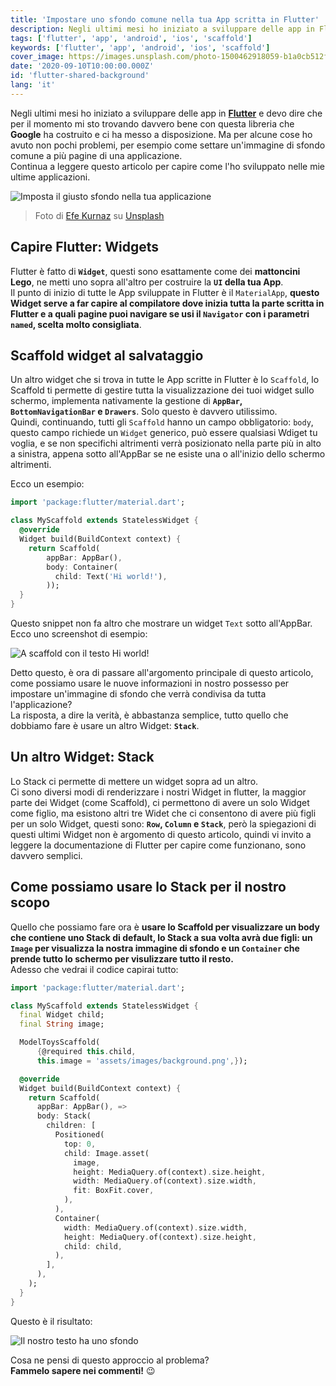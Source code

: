 ```yaml
---
title: 'Impostare uno sfondo comune nella tua App scritta in Flutter'
description: Negli ultimi mesi ho iniziato a sviluppare delle app in Flutter e devo dire che per il momento mi sto trovando davvero bene con questa libreria che Google ha costruito e ci ha messo a disposizione. Ma per alcune cose ho avuto non pochi problemi, per esempio come settare un'immagine di sfondo comune a più pagine di una applicazione
tags: ['flutter', 'app', 'android', 'ios', 'scaffold']
keywords: ['flutter', 'app', 'android', 'ios', 'scaffold']
cover_image: https://images.unsplash.com/photo-1500462918059-b1a0cb512f1d?auto=format&fit=crop&w=1950&q=80
date: '2020-09-10T10:00:00.000Z'
id: 'flutter-shared-background'
lang: 'it'
---
```


Negli ultimi mesi ho iniziato a sviluppare delle app in **[Flutter](https://flutter.dev)** e devo dire che per il momento mi sto trovando davvero bene con questa libreria che **Google** ha costruito e ci ha messo a disposizione. Ma per alcune cose ho avuto non pochi problemi, per esempio come settare un'immagine di sfondo comune a più pagine di una applicazione.  
Continua a leggere questo articolo per capire come l'ho sviluppato nelle mie ultime applicazioni.

![Imposta il giusto sfondo nella tua applicazione](https://images.unsplash.com/photo-1500462918059-b1a0cb512f1d?auto=format&fit=crop&w=1950&q=80)

> Foto di [Efe Kurnaz](https://unsplash.com/@efekurnaz) su [Unsplash](https://unsplash.com)

## Capire Flutter: Widgets

Flutter è fatto di **`Widget`**, questi sono esattamente come dei **mattoncini Lego**, ne metti uno sopra all'altro per costruire la **`UI` della tua App**.  
Il punto di inizio di tutte le App sviluppate in Flutter è il `MaterialApp`, **questo Widget serve a far capire al compilatore dove inizia tutta la parte scritta in Flutter e a quali pagine puoi navigare se usi il `Navigator` con i parametri `named`, scelta molto consigliata**.

## Scaffold widget al salvataggio

Un altro widget che si trova in tutte le App scritte in Flutter è lo `Scaffold`, lo Scaffold ti permette di gestire tutta la visualizzazione dei tuoi widget sullo schermo, implementa nativamente la gestione di **`AppBar`, `BottomNavigationBar` e `Drawers`**. Solo questo è davvero utilissimo.  
Quindi, continuando, tutti gli `Scaffold` hanno un campo obbligatorio: `body`, questo campo richiede un `Widget` generico, può essere qualsiasi Wdiget tu voglia, e se non specifichi altrimenti verrà posizionato nella parte più in alto a sinistra, appena sotto all'AppBar se ne esiste una o all'inizio dello schermo altrimenti.

Ecco un esempio:

```dart
import 'package:flutter/material.dart';

class MyScaffold extends StatelessWidget {
  @override
  Widget build(BuildContext context) {
    return Scaffold(
        appBar: AppBar(),
        body: Container(
          child: Text('Hi world!'),
        ));
  }
}
```

Questo snippet non fa altro che mostrare un widget `Text` sotto all'AppBar. Ecco uno screenshot di esempio:

![A scaffold con il testo Hi world!](https://firebasestorage.googleapis.com/v0/b/daudr-blog.appspot.com/o/flutter-shared-background%2Fscaffold.png?alt=media&token=b0263e1a-298b-475e-a843-1da6773ca07f)

Detto questo, è ora di passare all'argomento principale di questo articolo, come possiamo usare le nuove informazioni in nostro possesso per impostare un'immagine di sfondo che verrà condivisa da tutta l'applicazione?  
La risposta, a dire la verità, è abbastanza semplice, tutto quello che dobbiamo fare è usare un altro Widget: **`Stack`**.

## Un altro Widget: Stack

Lo Stack ci permette di mettere un widget sopra ad un altro.  
Ci sono diversi modi di renderizzare i nostri Widget in flutter, la maggior parte dei Widget (come Scaffold), ci permettono di avere un solo Widget come figlio, ma esistono altri tre Widet che ci consentono di avere più figli per un solo Widget, questi sono: **`Row`, `Column` e `Stack`**, però la spiegazioni di questi ultimi Widget non è argomento di questo articolo, quindi vi invito a leggere la documentazione di Flutter per capire come funzionano, sono davvero semplici.

## Come possiamo usare lo Stack per il nostro scopo

Quello che possiamo fare ora è **usare lo Scaffold per visualizzare un body che contiene uno Stack di default, lo Stack a sua volta avrà due figli: un `Image` per visualizza la nostra immagine di sfondo e un `Container` che prende tutto lo schermo per visulizzare tutto il resto.**  
Adesso che vedrai il codice capirai tutto:

```dart
import 'package:flutter/material.dart';

class MyScaffold extends StatelessWidget {
  final Widget child;
  final String image;

  ModelToysScaffold(
      {@required this.child,
      this.image = 'assets/images/background.png',});

  @override
  Widget build(BuildContext context) {
    return Scaffold(
      appBar: AppBar(), =>
      body: Stack(
        children: [
          Positioned(
            top: 0,
            child: Image.asset(
              image,
              height: MediaQuery.of(context).size.height,
              width: MediaQuery.of(context).size.width,
              fit: BoxFit.cover,
            ),
          ),
          Container(
            width: MediaQuery.of(context).size.width,
            height: MediaQuery.of(context).size.height,
            child: child,
          ),
        ],
      ),
    );
  }
}
```

Questo è il risultato:

![Il nostro testo ha uno sfondo](https://firebasestorage.googleapis.com/v0/b/daudr-blog.appspot.com/o/flutter-shared-background%2Fscaffold-background.png?alt=media&token=6846a0fd-e091-442a-8689-f17289875978)

Cosa ne pensi di questo approccio al problema?  
**Fammelo sapere nei commenti!** 😉
